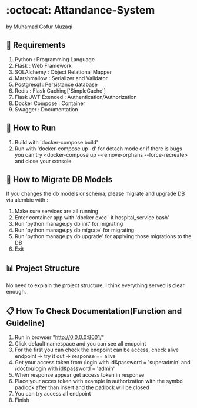 # :octocat: Attandance-System
by Muhamad Gofur Muzaqi

## :wrench: Requirements
1. Python : Programming Language
2. Flask : Web Framework
3. SQLAlchemy : Object Relational Mapper
4. Marshmallow : Serializer and Validator
5. Postgresql : Persistance database
6. Redis : Flask Caching['SimpleCache']
7. Flask JWT Exended : Authentication/Authorization
8. Docker Compose : Container
9. Swagger : Documentation

## :traffic_light:  How to Run
1. Build with 'docker-compose build'
2. Run with 'docker-compose up -d' for detach mode or if there is bugs you can try <docker-compose up --remove-orphans --force-recreate> and close your console

## :trolleybus: How to Migrate DB Models 
If you changes the db models or schema, please migrate and upgrade DB via alembic with :
1. Make sure services are all running
2. Enter container app with 'docker exec -it hospital_service bash'
3. Run 'python manage.py db init' for migrating
4. Run 'python manage.py db migrate' for migrating
5. Run 'python manage.py db upgrade' for applying those migrations to the DB
6. Exit

## :bar_chart: Project Structure
No need to explain the project structure, I think everything served is clear enough.

## :clipboard: How To Check Documentation(Function and Guideline)
1. Run in browser "http://0.0.0.0:8001/"
2. Click default namespace and you can see all endpoint
3. For the first you can check the endpoint can be access, check alive endpoint => try it out => response == alive <success>
4. Get your access token from /login with id&password = 'superadmin' and /doctor/login with id&password = 'admin' 
5. When response appear get access token in response
6. Place your acces token with example <Bearer eyJ0eXAiOiJKV1QiLCJhbGciOiJIUzI1NiJ9....> in authorization with the symbol padlock after than insert and the padlock will be closed
7. You can try access all endpoint
8. Finish
